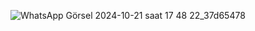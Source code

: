 ![WhatsApp Görsel 2024-10-21 saat 17 48 22_37d65478](https://github.com/user-attachments/assets/b3d3c10f-ab0b-4458-945b-9cf0f9998f2b)
